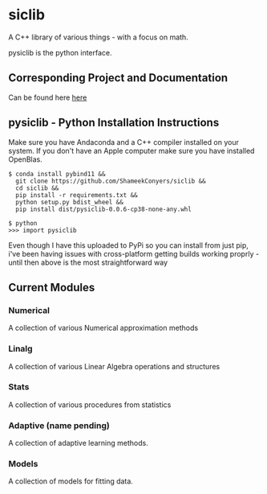 # siclib

A C++ library of various things - with a focus on math.

pysiclib is the python interface.

## Corresponding Project and Documentation
Can be found here <a href ="https://shameekconyers.com/projects/siclib">here</a>

## pysiclib -  Python Installation Instructions

Make sure you have Andaconda and a C++ compiler installed on your system.
If you don't have an Apple computer make sure you have installed OpenBlas.

```shell
$ conda install pybind11 &&
  git clone https://github.com/ShameekConyers/siclib &&
  cd siclib &&
  pip install -r requirements.txt &&
  python setup.py bdist_wheel &&
  pip install dist/pysiclib-0.0.6-cp38-none-any.whl

$ python
>>> import pysiclib
```

Even though I have this uploaded to PyPi so you can install from
just pip, i've been having issues with cross-platform getting builds
working proprly - until then above is the most straightforward way

## Current Modules

### Numerical
A collection of various Numerical approximation methods

### Linalg
A collection of various Linear Algebra operations and structures

### Stats
A collection of various procedures from statistics

### Adaptive (name pending)

A collection of adaptive learning methods.

### Models

A collection of models for fitting data.
